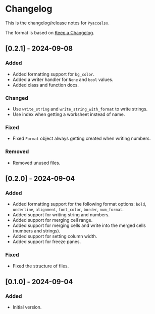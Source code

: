 # Changelog

This is the changelog/release notes for `Pyaccelsx`.

The format is based on [Keep a Changelog](https://keepachangelog.com/en/1.0.0/).

## [0.2.1] - 2024-09-08

### Added

- Added formatting support for `bg_color`.
- Added a writer handler for `None` and `bool` values.
- Added class and function docs.

### Changed

- Use `write_string` and `write_string_with_format` to write strings.
- Use index when getting a worksheet instead of name.

### Fixed

- Fixed `Format` object always getting created when writing numbers.

### Removed

- Removed unused files.

## [0.2.0] - 2024-09-04

### Added

- Added formatting support for the following format options: `bold`, `underline`, `alignment`, `font_color`, `border`, `num_format`.
- Added support for writing string and numbers.
- Added support for merging cell range.
- Added support for merging cells and write into the merged cells (numbers and strings).
- Added support for setting column width.
- Added support for freeze panes.

### Fixed

- Fixed the structure of files.

## [0.1.0] - 2024-09-04

### Added

- Initial version.
